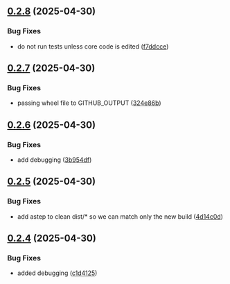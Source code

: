 ## [0.2.8](https://github.com/Global-Health-Engineering/ghe_transcribe/compare/v0.2.7...v0.2.8) (2025-04-30)


### Bug Fixes

* do not run tests unless core code is edited ([f7ddcce](https://github.com/Global-Health-Engineering/ghe_transcribe/commit/f7ddcce98b964b83ac18c3a76654090252fe2bc7))



## [0.2.7](https://github.com/Global-Health-Engineering/ghe_transcribe/compare/v0.2.6...v0.2.7) (2025-04-30)


### Bug Fixes

* passing wheel file to GITHUB_OUTPUT ([324e86b](https://github.com/Global-Health-Engineering/ghe_transcribe/commit/324e86bc3979f29131169b2b1fab7bbf1123c48c))



## [0.2.6](https://github.com/Global-Health-Engineering/ghe_transcribe/compare/v0.2.5...v0.2.6) (2025-04-30)


### Bug Fixes

* add debugging ([3b954df](https://github.com/Global-Health-Engineering/ghe_transcribe/commit/3b954dfdc4eda8d341aea09300fc05046349a09a))



## [0.2.5](https://github.com/Global-Health-Engineering/ghe_transcribe/compare/v0.2.4...v0.2.5) (2025-04-30)


### Bug Fixes

* add  astep to clean dist/* so we can match only the new build ([4d14c0d](https://github.com/Global-Health-Engineering/ghe_transcribe/commit/4d14c0d5d3c878e7b9f0d41235dd5f01c166a955))



## [0.2.4](https://github.com/Global-Health-Engineering/ghe_transcribe/compare/v0.2.3...v0.2.4) (2025-04-30)


### Bug Fixes

* added debugging ([c1d4125](https://github.com/Global-Health-Engineering/ghe_transcribe/commit/c1d4125ac70aacd9c16402b4f6a66e4820a818c1))



